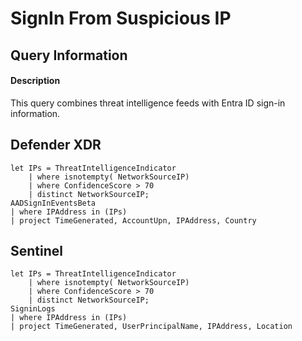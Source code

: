 # SignIn From Suspicious IP

## Query Information

#### Description
This query combines threat intelligence feeds with Entra ID sign-in information.

## Defender XDR
```KQL
let IPs = ThreatIntelligenceIndicator
    | where isnotempty( NetworkSourceIP)
    | where ConfidenceScore > 70
    | distinct NetworkSourceIP;
AADSignInEventsBeta
| where IPAddress in (IPs)
| project TimeGenerated, AccountUpn, IPAddress, Country
```
## Sentinel
```KQL
let IPs = ThreatIntelligenceIndicator
    | where isnotempty( NetworkSourceIP)
    | where ConfidenceScore > 70
    | distinct NetworkSourceIP;
SigninLogs
| where IPAddress in (IPs)
| project TimeGenerated, UserPrincipalName, IPAddress, Location
```